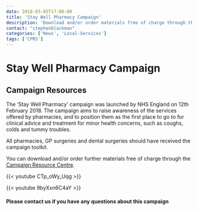 ```yaml
---
date: 2018-03-05T17:00:00
title: 'Stay Well Pharmacy Campaign'
description: 'Download and/or order materials free of charge through the Campaign Resource Centre'
contact: "stephenblackman"
categories: ['News', 'Local-Services']
tags: ['CPRS']
---
```


# Stay Well Pharmacy Campaign  
## Campaign Resources  

The ‘Stay Well Pharmacy’ campaign was launched by NHS England on 12th February 2018. The campaign aims to raise awareness of the services offered by pharmacies, and to position them as the first place to go to for clinical advice and treatment for minor health concerns, such as coughs, colds and tummy troubles.  

All pharmacies, GP surgeries and dental surgeries should have received the campaign toolkit.  

You can download and/or order further materials free of charge through the [Campaign Resource Centre](https://campaignresources.phe.gov.uk/resources/campaigns/73-stay-well-pharmacy/resources).  

{{< youtube CTp_oWy_Uqg >}}

  

{{< youtube 9byXxn6C4aY >}}

  

####  Please contact us if you have any questions about this campaign  
